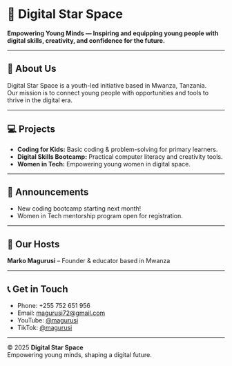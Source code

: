 # 🌟 Digital Star Space

**Empowering Young Minds — Inspiring and equipping young people with digital skills, creativity, and confidence for the future.**

---

## 🏫 About Us
Digital Star Space is a youth-led initiative based in Mwanza, Tanzania.  
Our mission is to connect young people with opportunities and tools to thrive in the digital era.

---

## 💻 Projects
- **Coding for Kids:** Basic coding & problem-solving for primary learners.  
- **Digital Skills Bootcamp:** Practical computer literacy and creativity tools.  
- **Women in Tech:** Empowering young women in digital space.

---

## 📢 Announcements
- New coding bootcamp starting next month!  
- Women in Tech mentorship program open for registration.

---

## 👥 Our Hosts
**Marko Magurusi** – Founder & educator based in Mwanza

---

## 📞 Get in Touch
- Phone: +255 752 651 956  
- Email: magurusi72@gmail.com  
- YouTube: [@magurusi](https://www.youtube.com/@magurusi)  
- TikTok: [@magurusi](https://www.tiktok.com/@magurusi)

---

© 2025 **Digital Star Space**  
Empowering young minds, shaping a digital future.